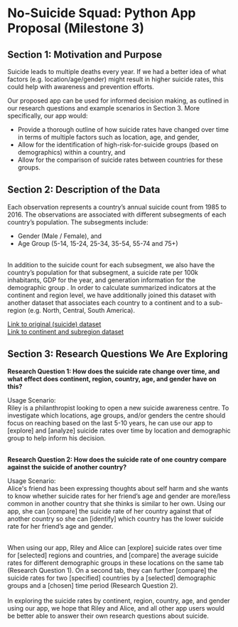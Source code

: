 # No-Suicide Squad: Python App Proposal (Milestone 3)

## Section 1: Motivation and Purpose

Suicide leads to multiple deaths every year. If we had a better idea of what factors (e.g. location/age/gender) might result in higher suicide rates, this could help with awareness and prevention efforts. 

Our proposed app can be used for informed decision making, as outlined in our research questions and example scenarios in Section 3. More specifically, our app would:
- Provide a thorough outline of how suicide rates have changed over time in terms of multiple factors such as location, age, and gender,
- Allow for the identification of high-risk-for-suicide groups (based on demographics) within a country, and
- Allow for the comparison of suicide rates between countries for these groups. 

## Section 2: Description of the Data

Each observation represents a country’s annual suicide count from 1985 to 2016. The observations are associated with different subsegments of each country’s population. The subsegments include: 
- Gender (Male / Female), and
- Age Group (5-14, 15-24, 25-34, 35-54, 55-74 and 75+)
<br/>
In addition to the suicide count for each subsegment, we also have the country’s population for that subsegment, a suicide rate per 100k inhabitants, GDP for the year, and generation information for the demographic group  .
In order to calculate summarized indicators at the continent and region level, we have additionally joined this dataset with another dataset that associates each country to a continent and to a sub-region (e.g. North, Central, South America).
<br/>

[Link to original (suicide) dataset](https://www.kaggle.com/russellyates88/suicide-rates-overview-1985-to-2016#master.csv) <br/>
[Link to continent and subregion dataset](https://www.kaggle.com/statchaitya/country-to-continent/download) <br/>

## Section 3: Research Questions We Are Exploring

**Research Question 1: How does the suicide rate change over time, and what effect does continent, region, country, age, and gender have on this?** <br/>

Usage Scenario:  <br/>
Riley is a philanthropist looking to open a new suicide awareness centre. To investigate which locations, age groups, and/or genders the centre should focus on reaching based on the last 5-10 years, he can use our app to [explore] and [analyze] suicide rates over time by location and demographic group to help inform his decision.
<br/> <br/>

**Research Question 2: How does the suicide rate of one country compare against the suicide of another country?**

Usage Scenario: <br/>
Alice's friend has been expressing thoughts about self harm and she wants to know whether suicide rates for her friend’s age and gender are more/less common in another country that she thinks is similar to her own. Using our app, she can [compare] the suicide rate of her country against that of another country so she can [identify] which country has the lower suicide rate for her friend’s age and gender.
<br/> <br/>

When using our app, Riley and Alice can [explore] suicide rates over time for [selected] regions and countries, and [compare] the average suicide rates for different demographic groups in these locations on the same tab (Research Question 1). On a second tab, they can further [compare] the suicide rates for two [specified] countries by a [selected] demographic groups and a [chosen] time period (Research Question 2).
<br/> <br/>
In exploring the suicide rates by continent, region, country, age, and gender using our app, we hope that Riley and Alice, and all other app users would be better able to answer their own research questions about suicide.
